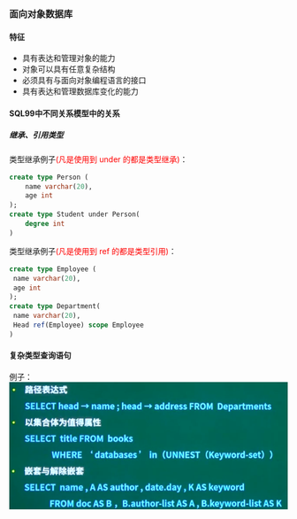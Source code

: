 ### 面向对象数据库

#### 特征

- 具有表达和管理对象的能力
- 对象可以具有任意复杂结构
- 必须具有与面向对象编程语言的接口
- 具有表达和管理数据库变化的能力

#### SQL99中不同关系模型中的关系

##### 继承、引用类型

类型继承例子<font color='red'>(凡是使用到 under 的都是类型继承)</font>：

```sql
create type Person (
    name varchar(20),
    age int
);
create type Student under Person(
    degree int
)
```

类型继承例子<font color='red'>(凡是使用到 ref 的都是类型引用)</font>：

```sql
create type Employee (
 name varchar(20),
 age int
);
create type Department(
 name varchar(20),
 Head ref(Employee) scope Employee
)
```

#### 复杂类型查询语句

例子： ![](img/%E9%9D%A2%E5%90%91%E5%AF%B9%E8%B1%A1%E6%9F%A5%E8%AF%A2%E4%BE%8B%E5%AD%90.png)
